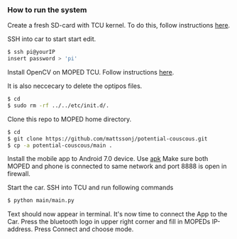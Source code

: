 ### How to run the system

Create a fresh SD-card with TCU kernel. To do this, follow instructions [here](https://moped.sics.se/wordpress/?page_id=328).

SSH into car to start start edit.
```sh
$ ssh pi@yourIP
insert password > 'pi'
```

Install OpenCV on MOPED TCU. Follow instructions [here](https://github.com/felixnorden/moppepojkar/issues/38).

It is also neccecary to delete the optipos files.
```sh
$ cd
$ sudo rm -rf ../../etc/init.d/.
```

Clone this repo to MOPED home directory.
```sh
$ cd
$ git clone https://github.com/mattssonj/potential-couscous.git
$ cp -a potential-couscous/main .
```

Install the mobile app to Android 7.0 device. Use [apk](https://github.com/mattssonj/potential-couscous/blob/master/app/apk/CousCousDrive3.5.apk?raw=true)
Make sure both MOPED and phone is connected to same network and port 8888 is open in firewall.

Start the car. SSH into TCU and run following commands
```sh
$ python main/main.py
```

Text should now appear in terminal. It's now time to connect the App to the Car.
Press the bluetooth logo in upper right corner and fill in MOPEDs IP-address. 
Press Connect and choose mode.
